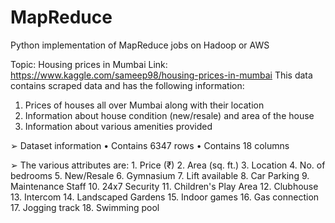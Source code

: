 # MapReduce
Python implementation of MapReduce jobs on Hadoop or AWS

Topic: Housing prices in Mumbai
Link: https://www.kaggle.com/sameep98/housing-prices-in-mumbai
This data contains scraped data and has the following information:
  1) Prices of houses all over Mumbai along with their location
  2) Information about house condition (new/resale) and area of the house
  3) Information about various amenities provided

➢ Dataset information
  • Contains 6347 rows
  • Contains 18 columns
  
➢ The various attributes are:
    1. Price (₹)
    2. Area (sq. ft.)
    3. Location
    4. No. of bedrooms
    5. New/Resale
    6. Gymnasium
    7. Lift available
    8. Car Parking
    9. Maintenance Staff
    10. 24x7 Security
    11. Children's Play Area
    12. Clubhouse
    13. Intercom
    14. Landscaped Gardens
    15. Indoor games
    16. Gas connection
    17. Jogging track
    18. Swimming pool
